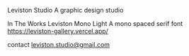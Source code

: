 Leviston Studio
  A graphic design studio


In The Works
  Leviston Mono Light
  A mono spaced serif font
  https://leviston-gallery.vercel.app/


contact
  leviston.studio@gmail.com
